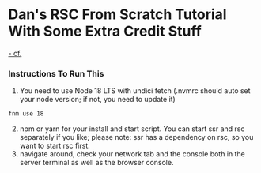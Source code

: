 # Dan's RSC From Scratch Tutorial With Some Extra Credit Stuff

[- cf.](https://github.com/reactwg/server-components/discussions/5)

### Instructions To Run This

1. You need to use Node 18 LTS with undici fetch (.nvmrc should auto set your node version; if not, you need to update it)

```bash
fnm use 18
```

2. npm or yarn for your install and start script. You can start ssr and rsc separately if you like; please note: ssr has a dependency on rsc, so you want to start rsc first.
3. navigate around, check your network tab and the console both in the server terminal as well as the browser console.
